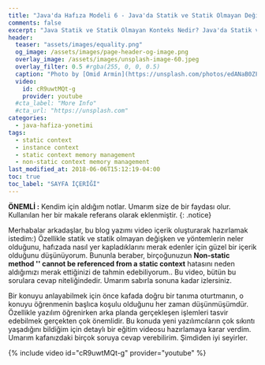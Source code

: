 ```yaml
---
title: "Java'da Hafıza Modeli 6 - Java'da Statik ve Statik Olmayan Değişken ve Metotların Hafıza Yönetimi"
comments: false
excerpt: "Java Statik ve Statik Olmayan Konteks Nedir? Java'da Statik ve Statik Olmayan Değişken ve Metotların Hafıza Yönetimi Nasıl Olur? gibi soruların cevabını vermeye çalışacağım."
header:
  teaser: "assets/images/equality.png"
  og_image: /assets/images/page-header-og-image.png
  overlay_image: /assets/images/unsplash-image-60.jpeg
  overlay_filter: 0.5 #rgba(255, 0, 0, 0.5)
  caption: "Photo by [Omid Armin](https://unsplash.com/photos/edANaB0ZFVo) on Unsplash"
  video:
    id: cR9uwtMQt-g
    provider: youtube
  #cta_label: "More Info"
  #cta_url: "https://unsplash.com"
categories:
  - java-hafiza-yonetimi
tags:
  - static context
  - instance context
  - static context memory management
  - non-static context memory management
last_modified_at: 2018-06-06T15:12:19-04:00
toc: true
toc_label: "SAYFA İÇERİĞİ"
---
```




**ÖNEMLİ :** Kendim için aldığım notlar. Umarım size de bir faydası olur. Kullanılan her bir makale referans olarak eklenmiştir.
{: .notice}

Merhabalar arkadaşlar, bu blog yazımı video içerik oluşturarak hazırlamak istedim:) Özellikle statik ve statik olmayan değişken ve yöntemlerin neler olduğunu, hafızada nasıl yer kapladıklarını merak edenler için güzel bir içerik olduğunu düşünüyorum. Bununla beraber, birçoğunuzun **Non-static method '' cannot be referenced from a static context** hatasını neden aldığımızı merak ettiğinizi de tahmin edebiliyorum.. Bu video, bütün bu sorulara cevap niteliğindedir. Umarım sabırla sonuna kadar izlersiniz.


Bir konuyu anlayabilmek için önce kafada doğru bir tanıma oturtmanın, o konuyu öğrenmenin başlıca koşulu olduğunu her zaman düşünmüşümdür. Özellikle yazılım öğrenirken arka planda gerçekleşen işlemleri tasvir edebilmek gerçekten çok önemlidir. Bu konuda yeni yazılımcıların çok sıkıntı yaşadığını bildiğim için detaylı bir eğitim videosu hazırlamaya karar verdim. Umarım kafanızdaki birçok soruya cevap verebilirim. Şimdiden iyi seyirler.

{% include video id="cR9uwtMQt-g" provider="youtube" %}
